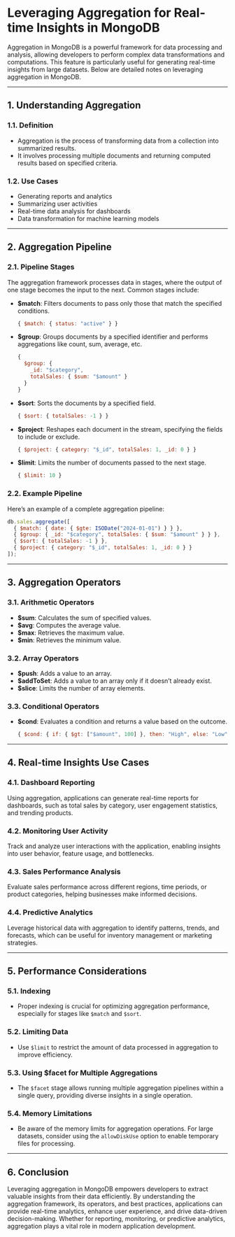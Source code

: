 # **Leveraging Aggregation for Real-time Insights in MongoDB**

Aggregation in MongoDB is a powerful framework for data processing and analysis, allowing developers to perform complex data transformations and computations. This feature is particularly useful for generating real-time insights from large datasets. Below are detailed notes on leveraging aggregation in MongoDB.

---

## **1. Understanding Aggregation**

### **1.1. Definition**
- Aggregation is the process of transforming data from a collection into summarized results. 
- It involves processing multiple documents and returning computed results based on specified criteria.

### **1.2. Use Cases**
- Generating reports and analytics
- Summarizing user activities
- Real-time data analysis for dashboards
- Data transformation for machine learning models

---

## **2. Aggregation Pipeline**

### **2.1. Pipeline Stages**
The aggregation framework processes data in stages, where the output of one stage becomes the input to the next. Common stages include:

- **$match**: Filters documents to pass only those that match the specified conditions.
  
  ```javascript
  { $match: { status: "active" } }
  ```

- **$group**: Groups documents by a specified identifier and performs aggregations like count, sum, average, etc.

  ```javascript
  { 
    $group: { 
      _id: "$category", 
      totalSales: { $sum: "$amount" } 
    } 
  }
  ```

- **$sort**: Sorts the documents by a specified field.

  ```javascript
  { $sort: { totalSales: -1 } }
  ```

- **$project**: Reshapes each document in the stream, specifying the fields to include or exclude.

  ```javascript
  { $project: { category: "$_id", totalSales: 1, _id: 0 } }
  ```

- **$limit**: Limits the number of documents passed to the next stage.

  ```javascript
  { $limit: 10 }
  ```

### **2.2. Example Pipeline**
Here’s an example of a complete aggregation pipeline:

```javascript
db.sales.aggregate([
  { $match: { date: { $gte: ISODate("2024-01-01") } } },
  { $group: { _id: "$category", totalSales: { $sum: "$amount" } } },
  { $sort: { totalSales: -1 } },
  { $project: { category: "$_id", totalSales: 1, _id: 0 } }
]);
```

---

## **3. Aggregation Operators**

### **3.1. Arithmetic Operators**
- **$sum**: Calculates the sum of specified values.
- **$avg**: Computes the average value.
- **$max**: Retrieves the maximum value.
- **$min**: Retrieves the minimum value.

### **3.2. Array Operators**
- **$push**: Adds a value to an array.
- **$addToSet**: Adds a value to an array only if it doesn’t already exist.
- **$slice**: Limits the number of array elements.

### **3.3. Conditional Operators**
- **$cond**: Evaluates a condition and returns a value based on the outcome.
  
  ```javascript
  { $cond: { if: { $gt: ["$amount", 100] }, then: "High", else: "Low" } }
  ```

---

## **4. Real-time Insights Use Cases**

### **4.1. Dashboard Reporting**
Using aggregation, applications can generate real-time reports for dashboards, such as total sales by category, user engagement statistics, and trending products.

### **4.2. Monitoring User Activity**
Track and analyze user interactions with the application, enabling insights into user behavior, feature usage, and bottlenecks.

### **4.3. Sales Performance Analysis**
Evaluate sales performance across different regions, time periods, or product categories, helping businesses make informed decisions.

### **4.4. Predictive Analytics**
Leverage historical data with aggregation to identify patterns, trends, and forecasts, which can be useful for inventory management or marketing strategies.

---

## **5. Performance Considerations**

### **5.1. Indexing**
- Proper indexing is crucial for optimizing aggregation performance, especially for stages like `$match` and `$sort`.

### **5.2. Limiting Data**
- Use `$limit` to restrict the amount of data processed in aggregation to improve efficiency.

### **5.3. Using $facet for Multiple Aggregations**
- The `$facet` stage allows running multiple aggregation pipelines within a single query, providing diverse insights in a single operation.

### **5.4. Memory Limitations**
- Be aware of the memory limits for aggregation operations. For large datasets, consider using the `allowDiskUse` option to enable temporary files for processing.

---

## **6. Conclusion**

Leveraging aggregation in MongoDB empowers developers to extract valuable insights from their data efficiently. By understanding the aggregation framework, its operators, and best practices, applications can provide real-time analytics, enhance user experience, and drive data-driven decision-making. Whether for reporting, monitoring, or predictive analytics, aggregation plays a vital role in modern application development.
